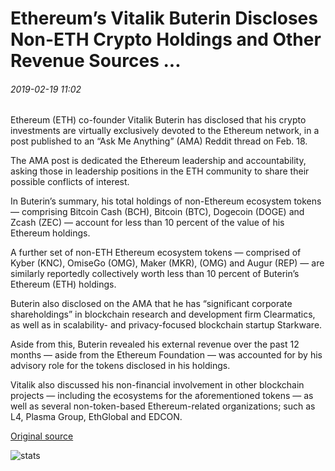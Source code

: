 # Ethereum’s Vitalik Buterin Discloses Non-ETH Crypto Holdings and Other Revenue Sources ...

###### 2019-02-19 11:02

Ethereum (ETH) co-founder Vitalik Buterin has disclosed that his crypto investments are virtually exclusively devoted to the Ethereum network, in a post published to an “Ask Me Anything” (AMA) Reddit thread on Feb. 18.

The AMA post is dedicated the Ethereum leadership and accountability, asking those in leadership positions in the ETH community to share their possible conflicts of interest.

In Buterin’s summary, his total holdings of non-Ethereum ecosystem tokens — comprising Bitcoin Cash (BCH), Bitcoin (BTC), Dogecoin (DOGE) and Zcash (ZEC) — account for less than 10 percent of the value of his Ethereum holdings.

A further set of non-ETH Ethereum ecosystem tokens — comprised of Kyber (KNC), OmiseGo (OMG), Maker (MKR), (OMG) and Augur (REP) — are similarly reportedly collectively worth less than 10 percent of Buterin’s Ethereum (ETH) holdings.

Buterin also disclosed on the AMA that he has “significant corporate shareholdings” in blockchain research and development firm Clearmatics, as well as in scalability- and privacy-focused blockchain startup Starkware.

Aside from this, Buterin revealed his external revenue over the past 12 months — aside from the Ethereum Foundation — was accounted for by his advisory role for the tokens disclosed in his holdings.

Vitalik also discussed his non-financial involvement in other blockchain projects — including the ecosystems for the aforementioned tokens — as well as several non-token-based Ethereum-related organizations; such as L4, Plasma Group, EthGlobal and EDCON.

[Original source](https://cointelegraph.com/news/ethereums-vitalik-buterin-discloses-non-eth-crypto-holdings-and-other-revenue-sources)

![stats](https://c.statcounter.com/11760860/0/a89fa40b/1/ "stats")